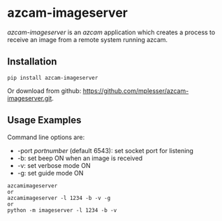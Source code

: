 # azcam-imageserver

*azcam-imageserver* is an *azcam* application which creates a process to receive an image from a remote system running azcam.

## Installation

`pip install azcam-imageserver`

Or download from github: https://github.com/mplesser/azcam-imageserver.git.


## Usage Examples

Command line options are:

- -port *portnumber* (default 6543): set socket port for listening
- -b: set beep ON when an image is received
- -v: set verbose mode ON
- -g: set guide mode ON

```
azcamimageserver
or
azcamimageserver -l 1234 -b -v -g
or
python -m imageserver -l 1234 -b -v
```
